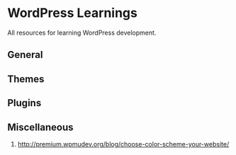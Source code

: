 WordPress Learnings
===================
All resources for learning WordPress development.

## General

## Themes

## Plugins

## Miscellaneous

1. http://premium.wpmudev.org/blog/choose-color-scheme-your-website/



